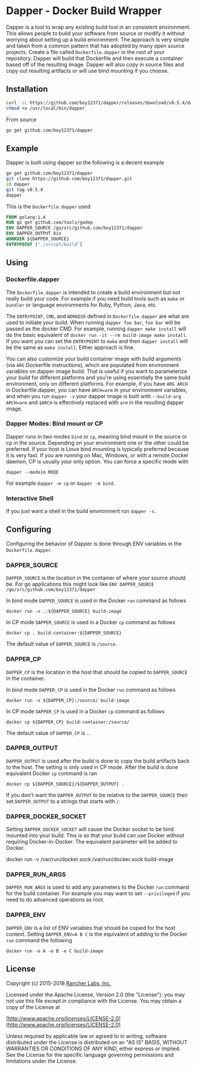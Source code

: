 # Dapper - Docker Build Wrapper

Dapper is a tool to wrap any existing build tool in an consistent environment.  This allows people to build your software from source or modify it without worrying about setting up a build environment.  The approach is very simple and taken from a common pattern that has adopted by many open source projects.  Create a file called `Dockerfile.dapper` in the root of your repository.  Dapper will build that Dockerfile and then execute a container based off of the resulting image.  Dapper will also copy in source files and copy out resulting artifacts or will use bind mounting if you choose.

## Installation

```sh
curl -sL https://github.com/boy12371/dapper/releases/download/v0.5.4/dapper-$(uname -s)-$(uname -m) > /usr/local/bin/dapper
chmod +x /usr/local/bin/dapper
```

From source

```sh
go get github.com/boy12371/dapper
```

## Example

Dapper is built using dapper so the following is a decent example

```sh
go get github.com/boy12371/dapper
git clone https://github.com/boy12371/dapper.git
cd dapper
git tag v0.5.4
dapper
```

This is the `Dockerfile.dapper` used

```Dockerfile
FROM golang:1.4
RUN go get github.com/tools/godep
ENV DAPPER_SOURCE /go/src/github.com/boy12371/dapper
ENV DAPPER_OUTPUT bin
WORKDIR ${DAPPER_SOURCE}
ENTRYPOINT ["./script/build"]
```

## Using

### Dockerfile.dapper

The `Dockerfile.dapper` is intended to create a build environment but not really build your code.  For example if you need build tools such as `make` or `bundler` or language environments for Ruby, Python, Java, etc.

The `ENTRYPOINT`, `CMD`, and `WORKDIR` defined in `Dockerfile.dapper` are what are used to initiate your build.  When running `dapper foo bar`, `foo bar` will be passed as the docker CMD.  For example, running `dapper make install` will do the basic equivalent of `docker run -it --rm build-image make install`.  If you want you can set the `ENTRYPOINT` to `make` and then `dapper install` will be the same as `make install`.  Either approach is fine.

You can also customize your build container image with build arguments (via `ARG` Dockerfile instructions), which are populated from environment variables on dapper image build. That is useful if you want to parameterize your build for different platforms and you're using essentially the same build environment, only on different platforms. For example, if you have `ARG ARCH` in Dockerfile.dapper, you can have `ARCH=arm` in your environment variables, and when you run `dapper -s` your dapper image is built with `--build-arg ARCH=arm` and `$ARCH` is effectively replaced with `arm` in the resulting dapper image.

### Dapper Modes: Bind mount or CP

Dapper runs in two modes `bind` or `cp`, meaning bind mount in the source or cp in the source.  Depending on your environment one or the other could be preferred.  If your host is Linux bind mounting is typically preferred because it is very fast.  If you are running on Mac, Windows, or with a remote Docker daemon, CP is usually your only option.  You can force a specific mode with

    dapper --mode|m MODE

For example `dapper -m cp` or `dapper -m bind`.

### Interactive Shell

If you just want a shell in the build environment run `dapper -s`.

## Configuring

Configuring the behavior of Dapper is done through ENV variables in the `Dockerfile.dapper`.

### DAPPER_SOURCE

`DAPPER_SOURCE` is the location in the container of where your source should be.  For go applications this might look like `ENV DAPPER_SOURCE /go/src/github.com/boy12371/dapper`

In bind mode `DAPPER_SOURCE` is used in the Docker `run` command as follows

    docker run -v .:${DAPPER_SOURCE} build-image

In CP mode `DAPPER_SOURCE` is used in a Docker `cp` command as follows

    docker cp . build-container:${DAPPER_SOURCE}

The default value of `DAPPER_SOURCE` is `/source`.

### DAPPER_CP

`DAPPER_CP` is the location in the host that should be copied to `DAPPER_SOURCE` in the container.

In bind mode `DAPPER_CP` is used in the Docker `run` command as follows

    docker run -v ${DAPPER_CP}:/source/ build-image

In CP mode `DAPPER_CP` is used in a Docker `cp` command as follows

    docker cp ${DAPPER_CP} build-container:/source/

The default value of `DAPPER_CP` is `.`.

### DAPPER_OUTPUT

`DAPPER_OUTPUT` is used after the build is done to copy the build artifacts back to the host.  The setting is only used in CP mode.  After the build is done equivalent Docker `cp` command is ran

    docker cp ${DAPPER_SOURCE}/${DAPPER_OUTPUT} .

If you don't want the `DAPPER_OUTPUT` to be relative to the `DAPPER_SOURCE` then set `DAPPER_OUTPUT` to a strings that starts with `/`. 


### DAPPER_DOCKER_SOCKET

Setting `DAPPER_DOCKER_SOCKET` will cause the Docker socket to be bind mounted into your build.  This is so that your build can use Docker without requiring Docker-in-Docker.  The equivalent parameter will be added to Docker.

   docker run -v /var/run/docker.sock:/var/run/docker.sock build-image

### DAPPER_RUN_ARGS

`DAPPER_RUN_ARGS` is used to add any parameters to the Docker `run` command for the build container.  For example you may want to set `--privileged` if you need to do advanced operations as root.

### DAPPER_ENV

`DAPPER_ENV` is a list of ENV variables that should be copied for the host context.  Setting `DAPPER_ENV=A B C` is the equivalent of adding to the Docker `run` command the following

    docker run -e A -e B -e C build-image

## License

Copyright (c) 2015-2018 [Rancher Labs, Inc.](http://rancher.com)

Licensed under the Apache License, Version 2.0 (the "License");
you may not use this file except in compliance with the License.
You may obtain a copy of the License at

[http://www.apache.org/licenses/LICENSE-2.0](http://www.apache.org/licenses/LICENSE-2.0)

Unless required by applicable law or agreed to in writing, software
distributed under the License is distributed on an "AS IS" BASIS,
WITHOUT WARRANTIES OR CONDITIONS OF ANY KIND, either express or implied.
See the License for the specific language governing permissions and
limitations under the License.
